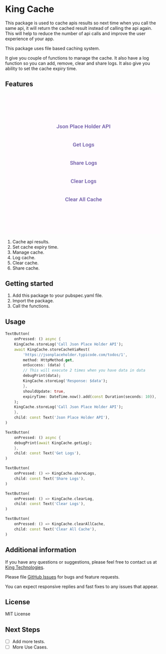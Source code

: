 # King Cache

This package is used to cache apis results so next time when you call the same api, it will return the cached result instead of calling the api again. This will help to reduce the number of api calls and improve the user experience of your app.

This package uses file based caching system.

It give you couple of functions to manage the cache.
It also have a log function so you can add, remove, clear and share logs.
It also give you ability to set the cache expiry time.

## Features

![Screenshot 1](screenshots/screenshot_1.png)
1. Cache api results.
2. Set cache expiry time.
3. Manage cache.
4. Log cache.
5. Clear cache.
6. Share cache.

## Getting started

1. Add this package to your pubspec.yaml file.
2. Import the package.
3. Call the functions.

## Usage

```dart
TextButton(
    onPressed: () async {
    KingCache.storeLog('Call Json Place Holder API');
    await KingCache.storeCacheViaRest(
        'https://jsonplaceholder.typicode.com/todos/1',
        method: HttpMethod.get,
        onSuccess: (data) {
        // This will execute 2 times when you have data in data
        debugPrint(data);
        KingCache.storeLog('Response: $data');
        },
        shouldUpdate: true,
        expiryTime: DateTime.now().add(const Duration(seconds: 10)),
    );
    KingCache.storeLog('Call Json Place Holder API');
    },
    child: const Text('Json Place Holder API'),
)
```
```dart
TextButton(
    onPressed: () async {
    debugPrint(await KingCache.getLog);
    },
    child: const Text('Get Logs'),
)
```
```dart
TextButton(
    onPressed: () => KingCache.shareLogs,
    child: const Text('Share Logs'),
)
```
```dart
TextButton(
    onPressed: () => KingCache.clearLog,
    child: const Text('Clear Logs'),
)
```
```dart
TextButton(
    onPressed: () => KingCache.clearAllCache,
    child: const Text('Clear All Cache'),
)
```

## Additional information

If you have any questions or suggestions, please feel free to contact us at [King Technologies](https://kingtechnologies.dev/).

Please file [GitHub Issues](https://github.com/king-technologies/king_cache/issues)
for bugs and feature requests.

You can expect responsive replies and fast fixes to any issues that appear.

## License

MIT License

## Next Steps

- [ ] Add more tests.
- [ ] More Use Cases.